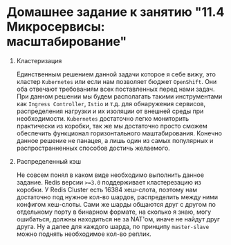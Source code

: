 # Домашнее задание к занятию "11.4 Микросервисы: масштабирование"

1. Кластеризация
   
   Единственным решением данной задачи которое я себе вижу, это кластер `Kubernetes` или если нам позволяет бюджет `OpenShift`. Они оба отвечают требованиям всех поставленных перед нами задач. При данном решении мы будем располагать такими инструментами как `Ingress Controller`, `Istio` и т.д. для обнаружения сервисов, распределения нагрузки и их изоляции от внешней среды при необходимости. `Kubernetes` достаточно легко мониторить практически из коробки, так же мы достаточно просто сможем обеспечить функционал горизонтального маштабирования. Конечно данное решение не панацея, а лишь один из самых популярных и распространненных способов достичь желаемого.

2. Распределенный кэш
   
   Не совсем понял в каком виде необходимо выполнить данное задание. Redis версии `>=3.0` поддерживает кластерезацию из коробки. У Redis Cluster есть 16384 хеш-слота, поэтому нам достаточно под нужное кол-во шардов, распределить между ними конфигом хеш-слоты. Сами же шарды общаются друг с другом по отдельному порту в бинарном формате, на сколько я знаю, могу ошибаться, должны находиться не за NAT'ом, иначе не найдут друг друга. Ну а далее для каждого шарда, по принципу `master-slave` можно поднять необходимое кол-во реплик.